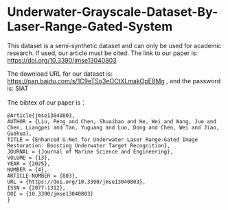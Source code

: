 # Underwater-Grayscale-Dataset-By-Laser-Range-Gated-System
This dataset is a semi-synthetic dataset and can only be used for academic research. If used, our article must be cited.
The link to our paper is: https://doi.org/10.3390/jmse13040803

The download URL for our dataset is: https://pan.baidu.com/s/1C9eTSo3eOCtXLmakOpE8Mg , and the password is: SIAT

The bibtex of our paper is：
```
@Article{jmse13040803,
AUTHOR = {Liu, Peng and Chen, Shuaibao and He, Wei and Wang, Jue and Chen, Liangpei and Tan, Yuguang and Luo, Dong and Chen, Wei and Jiao, Guohua},
TITLE = {Enhanced U-Net for Underwater Laser Range-Gated Image Restoration: Boosting Underwater Target Recognition},
JOURNAL = {Journal of Marine Science and Engineering},
VOLUME = {13},
YEAR = {2025},
NUMBER = {4},
ARTICLE-NUMBER = {803},
URL = {https://doi.org/10.3390/jmse13040803},
ISSN = {2077-1312},
DOI = {10.3390/jmse13040803}
}
```
